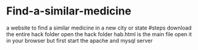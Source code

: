 # Find-a-similar-medicine
a website to find a similar medicine in a new city or state
       #steps 
       download the entire hack folder
       open the hack folder 
       hab.html is the main file open it in your browser
       but first start the apache and mysql server
